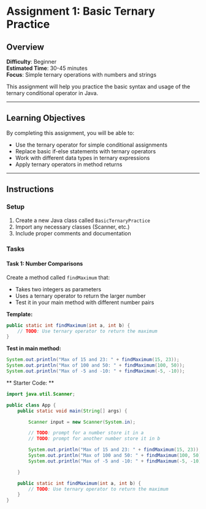 # Assignment 1: Basic Ternary Practice

## Overview
**Difficulty**: Beginner  
**Estimated Time**: 30-45 minutes  
**Focus**: Simple ternary operations with numbers and strings

This assignment will help you practice the basic syntax and usage of the ternary conditional operator in Java.

---

## Learning Objectives
By completing this assignment, you will be able to:
- Use the ternary operator for simple conditional assignments
- Replace basic if-else statements with ternary operators
- Work with different data types in ternary expressions
- Apply ternary operators in method returns

---

## Instructions

### Setup
1. Create a new Java class called `BasicTernaryPractice`
2. Import any necessary classes (Scanner, etc.)
3. Include proper comments and documentation

### Tasks

#### Task 1: Number Comparisons
Create a method called `findMaximum` that:
- Takes two integers as parameters
- Uses a ternary operator to return the larger number
- Test it in your main method with different number pairs

**Template:**
```java
public static int findMaximum(int a, int b) {
    // TODO: Use ternary operator to return the maximum
}
```

**Test in main method:**
```java
System.out.println("Max of 15 and 23: " + findMaximum(15, 23));
System.out.println("Max of 100 and 50: " + findMaximum(100, 50));
System.out.println("Max of -5 and -10: " + findMaximum(-5, -10));
```

** Starter Code: **
```java 
import java.util.Scanner;

public class App {
    public static void main(String[] args) {

        Scanner input = new Scanner(System.in);

        // TODO: prompt for a number store it in a
        // TODO: prompt for another number store it in b

        System.out.println("Max of 15 and 23: " + findMaximum(15, 23));
        System.out.println("Max of 100 and 50: " + findMaximum(100, 50));
        System.out.println("Max of -5 and -10: " + findMaximum(-5, -10));

    }

    public static int findMaximum(int a, int b) {
        // TODO: Use ternary operator to return the maximum
    }
}
```

